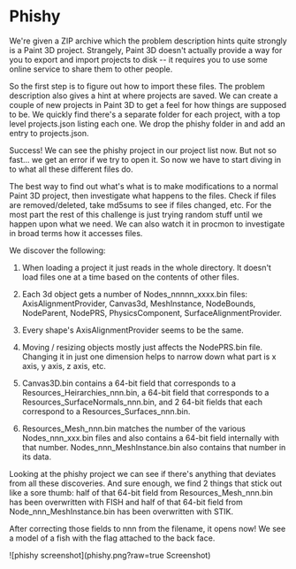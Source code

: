 Phishy
======

We're given a ZIP archive which the problem description hints quite
strongly is a Paint 3D project. Strangely, Paint 3D doesn't actually
provide a way for you to export and import projects to disk -- it
requires you to use some online service to share them to other
people.

So the first step is to figure out how to import these files. The
problem description also gives a hint at where projects are saved.
We can create a couple of new projects in Paint 3D to get a feel for
how things are supposed to be. We quickly find there's a separate
folder for each project, with a top level projects.json listing each
one. We drop the phishy folder in and add an entry to projects.json.

Success! We can see the phishy project in our project list now. But
not so fast... we get an error if we try to open it. So now we have
to start diving in to what all these different files do.

The best way to find out what's what is to make modifications to a
normal Paint 3D project, then investigate what happens to the files.
Check if files are removed/deleted, take md5sums to see if files
changed, etc. For the most part the rest of this challenge is just
trying random stuff until we happen upon what we need. We can also
watch it in procmon to investigate in broad terms how it accesses
files.

We discover the following:

1. When loading a project it just reads in the whole directory. It
doesn't load files one at a time based on the contents of other
files.

1. Each 3d object gets a number of Nodes_nnnnn_xxxx.bin files:
AxisAlignmentProvider, Canvas3d, MeshInstance, NodeBounds,
NodeParent, NodePRS, PhysicsComponent, SurfaceAlignmentProvider.

1. Every shape's AxisAlignmentProvider seems to be the same.

1. Moving / resizing objects mostly just affects the NodePRS.bin
file. Changing it in just one dimension helps to narrow down what
part is x axis, y axis, z axis, etc.

1. Canvas3D.bin contains a 64-bit field that corresponds to a
Resources_Heirarchies_nnn.bin, a 64-bit field that corresponds to
a Resources_SurfaceNormals_nnn.bin, and 2 64-bit fields that each
correspond to a Resources_Surfaces_nnn.bin.

1. Resources_Mesh_nnn.bin matches the number of the various
Nodes_nnn_xxx.bin files and also contains a 64-bit field internally
with that number. Nodes_nnn_MeshInstance.bin also contains that
number in its data.

Looking at the phishy project we can see if there's anything that
deviates from all these discoveries. And sure enough, we find 2
things that stick out like a sore thumb: half of that 64-bit field
from Resources_Mesh_nnn.bin has been overwritten with FISH and half
of that 64-bit field from Node_nnn_MeshInstance.bin has been
overwritten with STIK.

After correcting those fields to nnn from the filename, it opens now!
We see a model of a fish with the flag attached to the back face.

![phishy screenshot](phishy.png?raw=true Screenshot)
